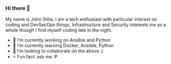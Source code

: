 ### Hi there 👋

My name is John Stilia, 
I am a tech enthusiast with particular interest on coding and DevSecOps things, 
Infrastructure and Security interests me as a whole though I find myself coding late in the night. 

- 🔭 I’m currently working on Ansible and Python 
- 🌱 I’m currently learning Docker, Ansible, Python
- 👯 I’m looking to collaborate on the above :) 
- ⚡ Fun fact: ask me :P 

